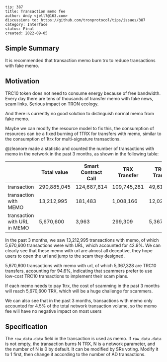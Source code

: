 ```
tip: 387
title: Transaction memo fee
author: Andy <jell7@163.com>
discussions to: https://github.com/tronprotocol/tips/issues/387
category: Interface
status: Final
created: 2022-09-05
```

## Simple Summary
It is recommended that transaction memo burn trx to reduce transactions with fake memo.

## Motivation
TRC10 token does not need to consume energy because of free bandwidth. Every day there are tens of thousands of transfer memo with fake news, scam links. Serious impact on TRON ecology.

And there is currently no good solution to distinguish normal memo from fake memo.

Maybe we can modify the resource model to fix this, the consumption of resources can be a fixed burning of 1TRX for transfers with memo, similar to the consumption of 1trx for multi-signature transactions.

@zleanore made a statistic and counted the number of transactions with memo in the network in the past 3 months, as shown in the following table:

|                              | Total value  | Smart Contract Call  | TRX Transfer | TRC10 Transfer |
|------------------------------|--------------|----------------------|--------------|----------------|
| transaction                  | 290,885,045  | 124,687,814          | 109,745,281  | 49,615,190     |
| transaction with MEMO        | 13,212,995   | 181,483              | 1,008,166    | 12,022,636     |
| transaction with URL in MEMO | 5,670,600    | 3,963                | 299,309      | 5,367,328      |
In the past 3 months, we saw 13,212,995 transactions with memo, of which 5,670,600 transactions were with URL, which accounted for 42.9%. We can clearly see that these memo with url are almost all deceptive, they hope users to open the url and jump to the scam they designed.

5,670,600 transactions with memo with url, of which 5,367,328 are TRC10 transfers, accounting for 94.6%, indicating that scammers prefer to use low-cost TRC10 transactions to implement their scam plans.

If each memo needs to pay 1trx, the cost of scamming in the past 3 months will reach 5,670,600 TRX, which will be a huge challenge for scammers.

We can also see that in the past 3 months, transactions with memo only accounted for 4.5% of the total network transaction volume, so the memo fee will have no negative impact on most users
## Specification
The `raw_data.data` field in the transaction is used as memo. If `raw_data.data` is not empty, the transaction burns N TRX, N is a network parameter, and the number of N is 0 by default. It can be modified by SRs voting. Modify it to 1 first, then change it according to the number of AD transactions.